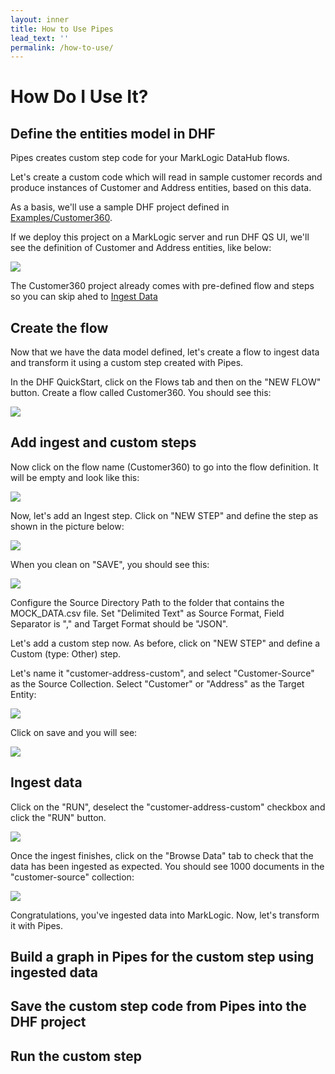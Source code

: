 ```yaml
---
layout: inner
title: How to Use Pipes
lead_text: ''
permalink: /how-to-use/
---
```


# How Do I Use It?

## Define the entities model in DHF

Pipes creates custom step code for your MarkLogic DataHub flows.

Let's create a custom code which will read in sample customer records and produce instances of Customer and Address entities, based on this data.

As a basis, we'll use a sample DHF project defined in [Examples/Customer360](https://github.com/marklogic-community/pipes/tree/master/Examples/Customer360).

If we deploy this project on a MarkLogic server and run DHF QS UI, we'll see the definition of Customer and Address entities, like below:

![](../images/how-to-use/dhf-entities.png)

The Customer360 project already comes with pre-defined flow and steps so you can skip ahed to [Ingest Data](#Ingest-Data)

## Create the flow

Now that we have the data model defined, let's create a flow to ingest data and transform it using a custom step created with Pipes.

In the DHF QuickStart, click on the Flows tab and then on the "NEW FLOW" button. Create a flow called Customer360. You should see this:

![](../images/how-to-use/dhf-flow-empty.png)

## Add ingest and custom steps

Now click on the flow name (Customer360) to go into the flow definition. It will be empty and look like this:

![](../images/how-to-use/dhf-flow-inside-empty.png)

Now, let's add an Ingest step. Click on "NEW STEP" and define the step as shown in the picture below:

![](../images/how-to-use/dhf-flow-new-ingest-step.png)

When you clean on "SAVE", you should see this:

![](../images/how-to-use/dhf-flow-ingest-step.png)

Configure the Source Directory Path to the folder that contains the MOCK_DATA.csv file. Set "Delimited Text" as Source Format, Field Separator is "," and Target Format should be "JSON".

Let's add a custom step now. As before, click on "NEW STEP" and define a Custom (type: Other) step.

Let's name it "customer-address-custom", and select "Customer-Source" as the Source Collection. Select "Customer" or "Address" as the Target Entity:

![](../images/how-to-use/dhf-flow-creating-custom-step.png)

Click on save and you will see:

![](../images/how-to-use/dhf-flow-full.png)

## Ingest data

Click on the "RUN", deselect the "customer-address-custom" checkbox and click the "RUN" button.

![](../images/how-to-use/dhf-flow-run-ingest.png)

Once the ingest finishes, click on the "Browse Data" tab to check that the data has been ingested as expected. You should see 1000 documents in the "customer-source" collection:

![](../images/how-to-use/dhf-browse-staging-data.png)

Congratulations, you've ingested data into MarkLogic. Now, let's transform it with Pipes.

## Build a graph in Pipes for the custom step using ingested data




## Save the custom step code from Pipes into the DHF project

## Run the custom step


